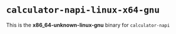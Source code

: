 # `calculator-napi-linux-x64-gnu`

This is the **x86_64-unknown-linux-gnu** binary for `calculator-napi`
